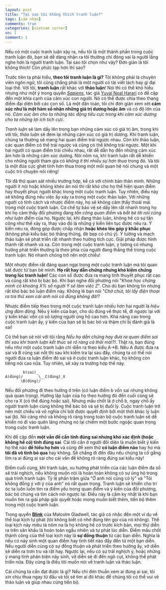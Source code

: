 ```yaml
---
layout: post
title: "Tại sao tôi không thích tranh luận?"
tags: [cảm nhận]
comments: true
categories: [vietnam corner]
vn: 1
comment: 1
---
```


Nếu có một cuộc tranh luận xảy ra, nếu tôi là một thành phần trong cuộc tranh luận đó, bạn sẽ dễ dàng nhận ra tôi thường chỉ đóng vai là người lắng nghe hơn là người tranh luận. Tại sao tôi chọn như vậy? Đơn giản là tôi không thích! Còn phức tạp hơn thì sao?

Trước tiên ta phải hiểu, **theo tôi tranh luận là gì?** Tôi không phải là chuyên viên ngôn ngữ, tôi cũng chẳng phải là một người có tài viết lách hay gì đại loại thế. Với tôi, **tranh luận** rất khác với **thảo luận**! Nói thì có thể khó hiểu nhưng như một ý trong quyển *[Sapiens](https://www.ynharari.com/book/sapiens/)*, tác giả [Yuval Noal Harari](https://en.wikipedia.org/wiki/Yuval_Noah_Harari) có đề cập đến một khía cạnh của cảm xúc con người. Nó có thể được chia theo thang điểm đại diện bởi các con số. Là một dân toán, tôi chỉ đơn giản xem xét **cảm xúc như là một hàm số nhận những giá trị dương hoặc âm** và có độ lớn của nó. *Cảm xúc âm cho ta những tác động tiêu cực trong khi cảm xúc dương cho ta những lợi ích tích cực.*

*Tranh luận* sẽ làm dấy lên trong bạn những cảm xúc có giá trị âm, trong khi với tôi, *thảo luận* sẽ đem lại những cảm xúc có giá trị dương. Khi tranh luận, chúng ta thường sẽ mang hai quan điểm trái ngược nhau. Còn khi thảo luận, các quan điểm có thể trái ngược và cũng có thể không trái ngược. Một khi hai người có quan điểm trái chiều nhau, rất dễ dẫn họ đến những cảm xúc âm hơn là những cảm xúc dương. Nói nôm na, khi tranh luận rất dễ khiến cho những người tham gia có *không ít thì nhiều sự hơn thua* trong đó. Và tôi là một đứa cực ghét tính hơn thua trong một mối quan hệ nói chung và một cuộc trò chuyện nói riêng!

Tôi đã thử quan sát nhiều trường hợp, kể cả với chính bản thân mình. Những người ít nói hoặc không khéo ăn nói thì rất khó cho họ thể hiện quan điểm hay thuyết phục người khác trong một cuộc tranh luận. Tuy nhiên, điều này sẽ không đúng nếu việc ấy xảy ra trong một cuộc thảo luận. Với những người có tính cách và nhược điểm này, họ sẽ không cảm thấy thoải mái trong một cuộc tranh luận. Cơ chế tự bảo vệ sẽ dấy lên rất nhanh trong họ khi họ cảm thấy đối phương đang *tấn công quan điểm* và *bắt bẻ lời nói cũng như luận điểm* của họ. Ngược lại, khi đang thảo luận, không hề có sự tấn công như thế xảy ra, thay vào đó là những ý kiến liên tục được nêu ra. Ý kiến nêu ra, đóng góp được chấp nhận **hoặc khéo léo góp ý khắc phục** (không phải kiểu bác bỏ thẳng thừng, đè bẹp có chủ ý). Ý tưởng và mạch thảo luận sẽ phát triển rất nhanh theo hướng tích cực. Giải pháp được hình thành rất nhanh và xa. Còn trong một cuộc tranh luận, ý tưởng có nhưng hướng phát triển thường là theo phía của người đang thắng thế trong cuộc tranh luận. Nó nhanh chóng trở nên một chiều!

Một nhược điểm rất đáng quan ngại trong một cuộc tranh luận mà tôi quan sát được từ bạn bè mình. **Họ rất hay dẫn chứng nhưng khó kiểm chứng trong lúc tranh luận!** Các con số được đưa ra mang tính thuyết phục rất cao và cũng rất khó bị bác bỏ. Khi bạn nghe đối phương nói "*Khoa học chứng minh có khoảng X% số người Y sẽ làm việc Z*". Cho dù bạn không tin nhưng rất khó bác bỏ luận điểm này. Không lẽ bạn nói "*Chờ chút, tôi lấy điện thoại ra tra thử xem cái anh nói có đúng không đã!*?

Nhược điểm tiếp theo trong một cuộc tranh luận nhiều hơn hai người là *hiệu ứng đám đông*. Nếu ý kiến của bạn, cho dù đúng về thực tế, đi ngược lại với ý kiến khác vốn có số lượng người ủng hộ cao hơn. Khả năng cao trong cuộc tranh luận ấy, ý kiến của bạn sẽ bị bác bỏ và thậm chí bị đánh giá là sai!

Có thể bạn sẽ nói với tôi rằng *Nếu họ dẫn chứng hay đưa ra quan điểm sai thì sau khi tranh luận kết thúc sẽ rõ ràng cả thôi mà!?!*. Thật ra, bạn đúng nếu như một cuộc tranh luận chỉ diễn ra theo kiểu A->B. Nếu A được đưa ra sai và B cũng sai nốt thì sau khi kiểm tra lại sau đấy, chúng ta có thể nói người đưa ra luận điểm đó sai và ở cuộc tranh luận khác, họ không còn tiếng nói cao nữa. Tuy nhiên, sẽ xảy ra trường hợp thế này.

~~~     
        b(sai)_
A(đúng)/       \__C(đúng)_X
       \B(đúng)/ 
~~~

Nếu đối phương đi theo hướng ở trên (có luận điểm b vốn sai nhưng không quá quan trọng). Hướng lập luận của họ theo hướng đó đến cuối cùng sẽ cho ra X (có thể đúng hoặc sai). Nhưng mấu chốt là ở chỗ b, ngay chỗ ấy người tranh luận cùng không thể bác bỏ và sẽ bị đuối lý. Cuộc tranh luận trở nên một chiều và vô nghĩa chỉ bởi được quyết định bởi một thời khác lý luận sai (b). Nó càng nhỏ và không rõ ràng trong toàn bộ cuộc tranh luận sẽ dễ khiến nó đi vào quên lãng nhưng nó lại chiếm một bước ngoặc quan trọng trong cuộc tranh luận.

Khi đề cập đến **một vấn đề cần tính đúng sai nhưng khó xác định (hoặc không hề có) tính đúng sai**. Cái tôi cần ở người đối diện là muốn biết ý kiến họ thế nào **để hiểu họ hơn** và cũng để xem thử **có luận điểm nào** hay ho mà **tôi đã vô tình bỏ qua** hay không. Sẽ chẳng đi đến đâu nếu chúng ta cố gắng tìm ra ai đúng ai sai cho cái vấn đề không rõ ràng đúng sai kiểu này!

Điểm cuối cùng, khi tranh luận, xu hướng phát triển của các luận điểm đa số sẽ trái nghịch, nếu không muốn nói là hoàn toàn không có sự ủng hộ trong quá trình tranh luận. Tỷ lệ phần trăm giữa "Ờ anh nói cũng có lý" và "Tôi không đồng ý với ý của anh" nó rất quan trọng. Tranh luận sẽ khiến cho trí óc ta luôn luôn tìm ra điểm yếu trong quan điểm và ý kiến của đối phương, bác bỏ chúng và tìm cách nói ngược lại. Điều này là cấm kỵ nhất là khi bạn muốn tìm ra giải pháp giải quyết hoặc mong muốn biết thêm, tiến bộ thêm trong một cuộc tranh luận.

Trong quyển **[Blink](https://en.wikipedia.org/wiki/Blink:_The_Power_of_Thinking_Without_Thinking)** của Malcolm Gladwell, tác giả có nhắc đến một ví dụ về thể loại kịch tự phát (tôi không biết có nhớ đúng tên gọi của nó không). Thể loại kịch này miêu tả nôm na là họ không hề có trước kích bản, mọi thứ diễn ra trên sân khấu là hoàn toàn ngẫu nhiên và tự phát lúc diễn. Điểm mấu chốt thành công của thể loại kịch này là **sự đồng thuận** từ các bạn diễn. Nghĩa là nếu có nảy sinh một quan điểm hay tình tiết nào đấy đến từ một bạn diễn. Nếu người diễn cùng có sự đồng thuận và phát triển theo hướng ấy, vở diễn sẽ diễn ra trơn tru và rất hay. Ngược lại, nếu có sự trái nghịch ý, hoặc những ý mang tính phản biện nảy sinh, vở diễn sẽ đi đến ngõ cụt, không thể phát triển nữa. Đây cũng là điều tôi muốn nói về tranh luận và thảo luận.

Cái chúng ta cần đạt được là gì? Nếu chỉ đơn thuần xem ai đúng ai sai, tôi xin chịu thua ngay từ đầu và tôi sẽ tìm ai đó khác để chúng tôi có thể vui vẻ thảo luận và giúp nhau cùng tiến bộ.